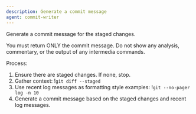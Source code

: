 ```yaml
---
description: Generate a commit message
agent: commit-writer
---
```


Generate a commit message for the staged changes.

You must return ONLY the commit message. Do not show any analysis, commentary,
or the output of any intermedia commands.

Process:

1. Ensure there are staged changes. If none, stop.
2. Gather context:
   !`git diff --staged`
3. Use recent log messages as formatting style examples:
   !`git --no-pager log -n 10`
4. Generate a commit message based on the staged changes and recent log
   messages.
